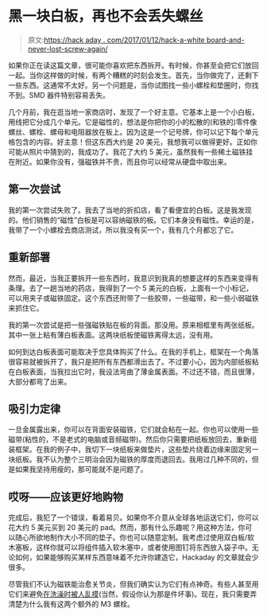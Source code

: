 # 黑一块白板，再也不会丢失螺丝

> 原文:[https://hack aday . com/2017/01/12/hack-a-white board-and-never-lost-screw-again/](https://hackaday.com/2017/01/12/hack-a-whiteboard-and-never-lose-screws-again/)

如果你正在读这篇文章，很可能你喜欢把东西拆开。有时候，你甚至会把它们放回一起。当你这样做的时候，有两个糟糕的时刻会发生。首先，当你做完了，还剩下一些东西。这通常不太好。另一个问题是，当你试图找一些小螺栓和垫圈时，你找不到。SMD 器件特别容易丢失。

几个月前，我在逛当地一家商店时，发现了一个好主意。它基本上是一个小白板，用线把它分成几个单元。它是磁性的，想法是你把你的小的松散的(和铁的)零件像螺丝、螺栓、螺母和电阻器放在板上。因为这是一个记号牌，你可以记下每个单元格包含的内容。好主意！但这东西大约是 20 美元，我想我可以做得更好。正如你可能从照片中猜到的，我成功了。我花了大约 5 美元，虽然我有一些稀土磁铁挂在附近。如果你没有，强磁铁并不贵，而且你可以经常从硬盘中取出来。

## 第一次尝试

我的第一次尝试失败了。我去了当地的折扣店，看了看便宜的白板。这是我发现的。他们销售的“磁性”白板是可以容纳磁铁的板。它们本身没有磁性。幸运的是，我带了一个小螺栓去商店测试，所以我没有买一个，我有几个月都忘了它。

## 重新部署

然而，最近，当我正要拆开一些东西时，我意识到我真的想要这样的东西来变得有条理。去了一趟当地的药店，我得到了一个 5 美元的白板，上面有一个小标记，可以用夹子或磁铁固定。这个东西还附带了一些胶带，一些磁带，和一些小弱磁铁来抓住它。

我的第一次尝试是把一些强磁铁贴在板的背面。那没用。原来相框里有两张纸板。其中一张上粘有薄白板表面。这两块纸板使磁铁离得太远，没有用。

如何到达白板表面可能取决于您具体购买了什么。在我的手机上，框架在一个角落很容易就被拆开了，我只是把所有东西都滑出去了。不过要小心，因为内部纸板粘在白板表面，当我拉出它时，我设法弯曲了薄金属表面。不过还不错，而且很薄，大部分都弯了出来。

## 吸引力定律

一旦金属露出来，你可以在背面安装磁铁，它们就会粘在一起。你也可以使用一些磁带(粘性的，不是老式的电脑或音频磁带)。然后你只需要把纸板放回去，重新组装框架。在我的例子中，我切下一块纸板来做垫片，这些垫片绕着边缘来固定另一块纸板。我不认为整个三明治会因为磁铁的厚度而退回去。我用过几种不同的，但是如果我坚持用瘦的，那可能就不是问题了。

## 哎呀——应该更好地购物

完成后，我犯了一个错误，看着易贝。如果你不介意从全球各地运送它们，你可以花大约 5 美元买到 20 美元的 pad。然而，那有什么乐趣呢？用这种方法，你可以随心所欲地制作大小不同的垫子。你也可以随意定制。我考虑过使用双白板/软木塞板，这样你就可以将组件插入软木塞中，或者使用图钉将东西放入袋子中。无论如何，如果能够购买某样东西意味着不允许你建造它，Hackaday 的文章就会少很多。

尽管我们不认为磁铁能治愈关节炎，但我们确实认为它们有点神奇。有些人甚至用它们来避免[在洗澡时被人乱摸](https://hackaday.com/2012/12/25/magnets-keep-the-shower-curtain-from-groping-you/)(当然，假设你认为那是件坏事)。现在，我只需要弄清楚为什么我有这两个额外的 M3 螺栓。